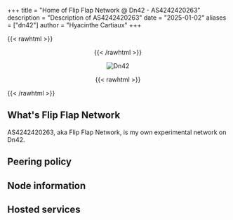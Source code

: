 +++
title = "Home of Flip Flap Network @ Dn42 - AS4242420263"
description = "Description of AS4242420263"
date = "2025-01-02"
aliases = ["dn42"]
author = "Hyacinthe Cartiaux"
+++

{{< rawhtml >}}
<div style="text-align: center;">
{{< /rawhtml >}}

![Dn42](dn42.png)

{{< rawhtml >}}
</div>
{{< /rawhtml >}}

## What's Flip Flap Network

AS4242420263, aka Flip Flap Network, is my own experimental network on Dn42.

## Peering policy

## Node information

## Hosted services
